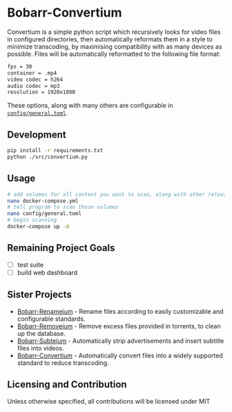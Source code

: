# Bobarr-Convertium

Convertium is a simple python script which recursively looks for video files in configured directories, then automatically reformats them in a style to minimize transcoding, by maximising compatibility with as many devices as possible. Files will be automatically reformatted to the following file format:
```bash
fps = 30
container = .mp4
video codec = h264
audio codec = mp3
resolution = 1920x1080
```

These options, along with many others are configurable in [`config/general.toml`](config/general.toml).

## Development
```bash
pip install -r requirements.txt
python ./src/convertium.py
```

## Usage
```bash
# add volumes for all content you want to scan, along with other relevant options
nano docker-compose.yml
# tell program to scan those volumes
nano config/general.toml
# begin scanning
docker-compose up -d
```

## Remaining Project Goals
- [ ] test suite
- [ ] build web dashboard

## Sister Projects
- [Bobarr-Renameium](https://github.com/JosiahBull/bobarr-renameium) - Rename files according to easily customizable and configurable standards.
- [Bobarr-Removeium](https://github.com/JosiahBull/bobarr-removeium) - Remove excess files provided in torrents, to clean up the database.
- [Bobarr-Subteium](https://github.com/JosiahBull/bobarr-subteium) - Automatically strip advertisements and insert subtitle files into videos.
- [Bobarr-Convertium](https://github.com/JosiahBull/bobarr-convertium) - Automatically convert files into a widely supported standard to reduce transcoding.

## Licensing and Contribution
Unless otherwise specified, all contributions will be licensed under MIT